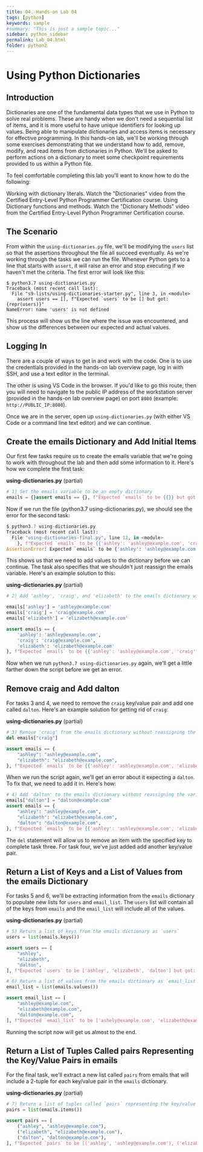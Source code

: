 ```yaml
---
title: 04. Hands-on Lab 04
tags: [python]
keywords: sample
#summary: "This is just a sample topic..."
sidebar: python_sidebar
permalink: Lab_04.html
folder: python2
---
```


# Using Python Dictionaries

## Introduction

Dictionaries are one of the fundamental data types that we use in Python to solve real problems. These are handy when we don't need a sequential list of items, and it is more useful to have unique identifiers for looking up values. Being able to manipulate dictionaries and access items is necessary for effective programming. In this hands-on lab, we'll be working through some exercises demonstrating that we understand how to add, remove, modify, and read items from dictionaries in Python. We'll be asked to perform actions on a dictionary to meet some checkpoint requirements provided to us within a Python file.

To feel comfortable completing this lab you'll want to know how to do the following:

Working with dictionary literals. Watch the "Dictionaries" video from the Certified Entry-Level Python Programmer Certification course.
Using Dictionary functions and methods. Watch the "Dictionary Methods" video from the Certified Entry-Level Python Programmer Certification course.

## The Scenario

From within the `using-dictionaries.py` file, we'll be modifying the `users` list so that the assertions throughout the file all succeed eventually. As we're working through the tasks we can run the file. Whenever Python gets to a line that starts with `assert`, it will raise an error and stop executing if we haven't met the criteria. The first error will look like this:

```
$ python3.7 using-dictionaries.py
Traceback (most recent call last):
  File "s9-lists/using-dictionaries-starter.py", line 3, in <module>
    assert users == [], f"Expected `users` to be [] but got: {repr(users)}"
NameError: name 'users' is not defined
```

This process will show us the line where the issue was encountered, and show us the differences between our expected and actual values.

## Logging In

There are a couple of ways to get in and work with the code. One is to use the credentials provided in the hands-on lab overview page, log in with SSH, and use a text editor in the terminal.

The other is using VS Code in the browser. If you'd like to go this route, then you will need to navigate to the public IP address of the workstation server (provided in the hands-on lab overview page) on port `8080` (example: `http://PUBLIC_IP:8080`).

Once we are in the server, open up `using-dictionaries.py` (with either VS Code or a command line text editor) and we can continue.

## Create the emails Dictionary and Add Initial Items

Our first few tasks require us to create the emails variable that we're going to work with throughout the lab and then add some information to it. Here's how we complete the first task:

**using-dictionaries.py** (partial)

```python
# 1) Set the emails variable to be an empty dictionary
emails = {}assert emails == {}, f"Expected `emails` to be {{}} but got: {repr(users)}"
```

Now if we run the file (python3.7 using-dictionaries.py), we should see the error for the second task:

```python
$ python3.7 using-dictionaries.py
Traceback (most recent call last):
  File "using-dictionaries-final.py", line 12, in <module>
    }, f"Expected `emails` to be {{'ashley': 'ashley@example.com', 'craig': 'craig@example.com', 'elizabeth': 'elizabeth@example.com'}} but got: {repr(emails)}"
AssertionError: Expected `emails` to be {'ashley': 'ashley@example.com', 'craig': 'craig@example.com', 'elizabeth': 'elizabeth@example.com'} but got: {}
```

This shows us that we need to add values to the dictionary before we can continue. The task also specifies that we shouldn't just reassign the emails variable. Here's an example solution to this:

**using-dictionaries.py** (partial)

```python
# 2) Add 'ashley', 'craig', and 'elizabeth' to the emails dictionary without reassigning the variable.

emails['ashley'] = 'ashley@example.com'
emails['craig'] = 'craig@example.com'
emails['elizabeth'] = 'elizabeth@example.com'

assert emails == {
    'ashley': 'ashley@example.com',
    'craig': 'craig@example.com',
    'elizabeth': 'elizabeth@example.com'
}, f"Expected `emails` to be {{'ashley': 'ashley@example.com', 'craig': 'craig@example.com', 'elizabeth': 'elizabeth@example.com'}} but got: {repr(emails)}"
```

Now when we run `python3.7 using-dictionaries.py` again, we'll get a little farther down the script before we get an error.

## Remove craig and Add dalton

For tasks 3 and 4, we need to remove the `craig` key/value pair and add one called `dalton`. Here's an example solution for getting rid of `craig`:

**using-dictionaries.py** (partial)

```python
# 3) Remove 'craig' from the emails dictionary without reassigning the variable.
del emails["craig"]

assert emails == {
    "ashley": "ashley@example.com",
    "elizabeth": "elizabeth@example.com",
}, f"Expected `emails` to be {{'ashley': 'ashley@example.com', 'elizabeth': 'elizabeth@example.com'}} but got: {repr(emails)}"
```

When we run the script again, we'll get an error about it expecting a `dalton`. To fix that, we need to add it in. Here's how:

```python
# 4) Add 'dalton' to the emails dictionary without reassigning the variable.
emails["dalton"] = "dalton@example.com"
assert emails == {
    "ashley": "ashley@example.com",
    "elizabeth": "elizabeth@example.com",
    "dalton": "dalton@example.com",
}, f"Expected `emails` to be {{'ashley': 'ashley@example.com', 'elizabeth': 'elizabeth@example.com', 'dalton': 'dalton@example.com'}} but got: {repr(emails)}"
```

The `del` statement will allow us to remove an item with the specified key to complete task three. For task four, we've just added add another key/value pair.

## Return a List of Keys and a List of Values from the emails Dictionary

For tasks 5 and 6, we'll be extracting information from the `emails` dictionary to populate new lists for `users` and `email_list`. The `users` list will contain all of the keys from `emails` and the `email_list` will include all of the values.

**using-dictionaries.py** (partial)

```python
# 5) Return a list of keys from the emails dictionary as `users`
users = list(emails.keys())

assert users == [
    "ashley",
    "elizabeth",
    "dalton",
], f"Expected `users` to be ['ashley', 'elizabeth', 'dalton'] but got: {repr(users)}"

# 6) Return a list of values from the emails dictionary as `email_list`
email_list = list(emails.values())

assert email_list == [
    "ashley@example.com",
    "elizabeth@example.com",
    "dalton@example.com",
], f"Expected `email_list` to be ['ashely@example.com', 'elizabeth@example.com', 'dalton@example.com'] but got: {repr(email_list)}"
```

Running the script now will get us almost to the end.

## Return a List of Tuples Called pairs Representing the Key/Value Pairs in emails

For the final task, we'll extract a new list called `pairs` from emails that will include a 2-tuple for each key/value pair in the `emails` dictionary.

**using-dictionaries.py** (partial)

```python
# 7) Return a list of tuples called `pairs` representing the key/value pairs in `emails`.
pairs = list(emails.items())

assert pairs == [
    ("ashley", "ashley@example.com"),
    ("elizabeth", "elizabeth@example.com"),
    ("dalton", "dalton@example.com"),
], f"Expected `pairs` to be [('ashley', 'ashley@example.com'), ('elizabeth', 'elizabeth@example.com'), ('dalton', 'dalton@example.com')] but got: {repr(pairs)}"
```
